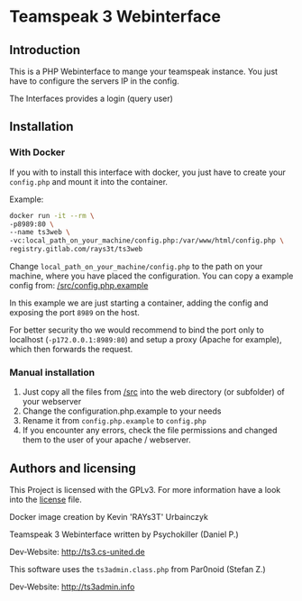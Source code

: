 # Teamspeak 3 Webinterface
## Introduction
This is a PHP Webinterface to mange your teamspeak instance.
You just have to configure the servers IP in the config.

The Interfaces provides a login (query user)

## Installation
### With Docker
If you with to install this interface with docker, 
you just have to create your `config.php` and mount it into the container.

Example:
```bash
docker run -it --rm \
-p8989:80 \
--name ts3web \
-vc:local_path_on_your_machine/config.php:/var/www/html/config.php \
registry.gitlab.com/rays3t/ts3web
```

Change `local_path_on_your_machine/config.php` to the path on your machine, 
where you have placed the configuration.
You can copy a example config from:
[/src/config.php.example](/src/config.php.example)

In this example we are just starting a container, 
adding the config and exposing the port `8989` on the host.

For better security tho we would recommend to bind the port only to localhost
(`-p172.0.0.1:8989:80`) and setup a proxy (Apache for example), 
which then forwards the request.

### Manual installation
1. Just copy all the files from [/src](/src) into the 
web directory  (or subfolder) of your webserver
2. Change the configuration.php.example to your needs
3. Rename it from `config.php.example` to `config.php`
4. If you encounter any errors, check the file permissions and changed them 
to the user of your apache / webserver.


## Authors and licensing
This Project is licensed with the GPLv3.
For more information have a look into the [license](/license.md) file.

Docker image creation by Kevin 'RAYs3T' Urbainczyk


Teamspeak 3 Webinterface written by Psychokiller (Daniel P.)

Dev-Website: http://ts3.cs-united.de


This software uses the `ts3admin.class.php` from Par0noid (Stefan Z.)

Dev-Website: http://ts3admin.info